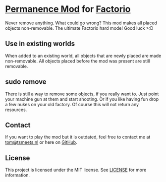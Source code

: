 # [Permanence Mod](https://mods.factorio.com/mod/Permanence) for [Factorio](https://www.factorio.com/)

Never remove anything. What could go wrong? This mod makes all placed objects non-removable. The ultimate Factorio hard mode!
Good luck >:D

## Use in existing worlds
When added to an existing world, all objects that are newly placed are made non-removable. All objects placed before the mod was present are still removable.

## sudo remove
There is still a way to remove some objects, if you really want to. Just point your machine gun at them and start shooting. Or if you like having fun drop a few nukes on your old factory.
Of course this will not return any resources.

## Contact
If you want to play the mod but it is outdated, feel free to contact me at tom@tsmeets.nl or here on [GitHub](https://github.com/TomSmeets/factorio-permanence/issues/new).

## License
This project is licensed under the MIT license. See [LICENSE](LICENSE) for more information.
